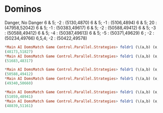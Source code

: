 # Dominos
Danger, No Danger
6 & 5; -2 : (5130,4870)
6 & 5; -1 : (5106,4894)
6 & 5; 20 : (47958,52042)
6 & 5; -1 : (50383,49617)
6 & 5; -2 : (50588,49412)
6 & 5; -3 : (50588,49412)
6 & 5; -4 : (50387,49613)
6 & 5; -5 : (50371,49629)
6    ; -2 : (50234,49766)
6,5,4; -2 : (50422,49578)

```hs
*Main AI DomsMatch Game Control.Parallel.Strategies> foldr1 (\(a,b) (x,y) -> (a+x, b+y)) $ parMap rdeepseq (domsMatch playerHFE playerHFEBM 6250) [1..16]
(48173,51827)
*Main AI DomsMatch Game Control.Parallel.Strategies> foldr1 (\(a,b) (x,y) -> (a+x, b+y)) $ parMap rdeepseq (domsMatch playerHFEBM playerHFE 6250) [1..16]
(51683,48317)

*Main AI DomsMatch Game Control.Parallel.Strategies> foldr1 (\(a,b) (x,y) -> (a+x, b+y)) $ parMap rdeepseq (domsMatch playerHFEB playerHFE 6250) [1..16]
(50588,49412)
*Main AI DomsMatch Game Control.Parallel.Strategies> foldr1 (\(a,b) (x,y) -> (a+x, b+y)) $ parMap rdeepseq (domsMatch playerHFE playerHFEB 6250) [1..16]
(49340,50660)

*Main AI DomsMatch Game Control.Parallel.Strategies> foldr1 (\(a,b) (x,y) -> (a+x, b+y)) $ parMap rdeepseq (domsMatch playerHFEBM playerHFEB 6250) [1..16]
(51059,48941)
*Main AI DomsMatch Game Control.Parallel.Strategies> foldr1 (\(a,b) (x,y) -> (a+x, b+y)) $ parMap rdeepseq (domsMatch playerHFEB playerHFEBM 6250) [1..16]
(48839,51161)
```